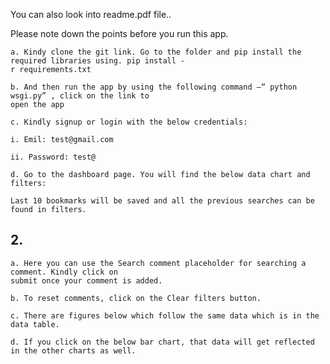 You can also look into readme.pdf file..

Please note down the points before you run this app.


```
a. Kindy clone the git link. Go to the folder and pip install the required libraries using. pip install -
r requirements.txt
```
```
b. And then run the app by using the following command –“ python wsgi.py” , click on the link to
open the app
```
```
c. Kindly signup or login with the below credentials:
```
```
i. Emil: test@gmail.com
```
```
ii. Password: test@
```
```
d. Go to the dashboard page. You will find the below data chart and filters:
```
```
Last 10 bookmarks will be saved and all the previous searches can be found in filters.
```
## 2.

```
a. Here you can use the Search comment placeholder for searching a comment. Kindly click on
submit once your comment is added.
```
```
b. To reset comments, click on the Clear filters button.
```
```
c. There are figures below which follow the same data which is in the data table.
```
```
d. If you click on the below bar chart, that data will get reflected in the other charts as well.
```
